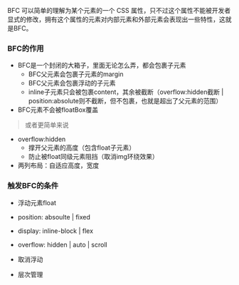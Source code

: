 BFC 可以简单的理解为某个元素的一个 CSS 属性，只不过这个属性不能被开发者显式的修改，拥有这个属性的元素对内部元素和外部元素会表现出一些特性，这就是BFC。



### BFC的作用
* BFC是一个封闭的大箱子，里面无论怎么弄，都会包裹子元素
  * BFC父元素会包裹子元素的margin
  * BFC父元素会包裹浮动的子元素
  * inline子元素只会被包裹content，其余被截断（overflow:hidden截断 | position:absolute则不截断，但不包裹，也就是超出了父元素的范围）
* BFC元素不会被floatBox覆盖

> 或者更简单来说
* overflow:hidden
  * 撑开父元素的高度（包含float子元素）
  * 防止被float同级元素阻挡（取消img环绕效果）
* 两列布局：自适应高度，宽度



### 触发BFC的条件
* 浮动元素float
* position: absoulte | fixed
* display: inline-block | flex
* overflow: hidden | auto | scroll



* 取消浮动
* 层次管理
